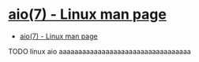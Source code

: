# [aio(7) - Linux man page](https://linux.die.net/man/7/aio)

- [aio(7) - Linux man page](#aio7---linux-man-page)












TODO linux aio aaaaaaaaaaaaaaaaaaaaaaaaaaaaaaaaaa
